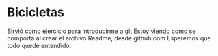 # Bicicletas
Sirvió como ejercicio para introducirme a git
Estoy viendo como se comporta al crear el archivo Readme, desde github.com
Esperemos que todo quede entendido.
